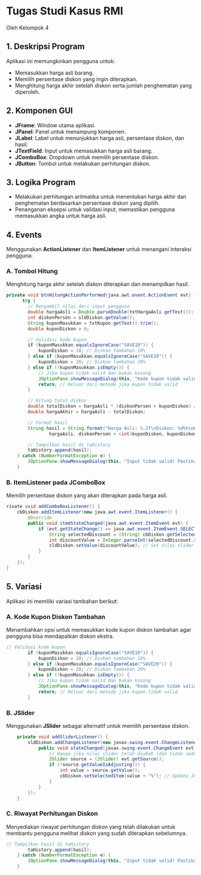 # Tugas Studi Kasus RMI
Oleh Kelompok 4

## 1. Deskripsi Program
Aplikasi ini memungkinkan pengguna untuk:
- Memasukkan harga asli barang.
- Memilih persentase diskon yang ingin diterapkan.
- Menghitung harga akhir setelah diskon serta jumlah penghematan yang diperoleh.

## 2. Komponen GUI
- **JFrame**: Window utama aplikasi.
- **JPanel**: Panel untuk menampung komponen.
- **JLabel**: Label untuk menunjukkan harga asli, persentase diskon, dan hasil.
- **JTextField**: Input untuk memasukkan harga asli barang.
- **JComboBox**: Dropdown untuk memilih persentase diskon.
- **JButton**: Tombol untuk melakukan perhitungan diskon.

## 3. Logika Program
- Melakukan perhitungan aritmatika untuk menentukan harga akhir dan penghematan berdasarkan persentase diskon yang dipilih.
- Penanganan eksepsi untuk validasi input, memastikan pengguna memasukkan angka untuk harga asli.

## 4. Events
Menggunakan **ActionListener** dan **ItemListener** untuk menangani interaksi pengguna:

### A. Tombol Hitung
Menghitung harga akhir setelah diskon diterapkan dan menampilkan hasil.
```java
private void btnHitungActionPerformed(java.awt.event.ActionEvent evt) {//GEN-FIRST:event_btnHitungActionPerformed
      try {
        // Mengambil nilai dari input pengguna
        double hargaAsli = Double.parseDouble(txtHargaAsli.getText());
        int diskonPersen = sldDiskon.getValue();
        String kuponMasukkan = txtKupon.getText().trim();
        double kuponDiskon = 0;

        // Validasi kode kupon
        if (kuponMasukkan.equalsIgnoreCase("SAVE10")) {
            kuponDiskon = 10; // Diskon tambahan 10%
        } else if (kuponMasukkan.equalsIgnoreCase("SAVE20")) {
            kuponDiskon = 20; // Diskon tambahan 20%
        } else if (!kuponMasukkan.isEmpty()) {
            // Jika kupon tidak valid dan bukan kosong
            JOptionPane.showMessageDialog(this, "Kode kupon tidak valid!");
            return; // Keluar dari metode jika kupon tidak valid
        }

        // Hitung total diskon
        double totalDiskon = hargaAsli * (diskonPersen + kuponDiskon) / 100;
        double hargaAkhir = hargaAsli - totalDiskon;

        // Format hasil
        String hasil = String.format("Harga Asli: %.2f\nDiskon: %d%%\nKupon: %.2f%%\nPenghematan: %.2f\nHarga Akhir: %.2f\n\n",
                hargaAsli, diskonPersen + (int)kuponDiskon, kuponDiskon, totalDiskon, hargaAkhir);

        // Tampilkan hasil di taHistory
        taHistory.append(hasil);
    } catch (NumberFormatException e) {
        JOptionPane.showMessageDialog(this, "Input tidak valid! Pastikan harga asli dan kupon berupa angka.");
    } 
```
### B. ItemListener pada JComboBox
Memilih persentase diskon yang akan diterapkan pada harga asli.
```java
rivate void addComboBoxListener() {
    cbDiskon.addItemListener(new java.awt.event.ItemListener() {
        @Override
        public void itemStateChanged(java.awt.event.ItemEvent evt) {
            if (evt.getStateChange() == java.awt.event.ItemEvent.SELECTED) {
                String selectedDiscount = (String) cbDiskon.getSelectedItem();
                int discountValue = Integer.parseInt(selectedDiscount.replace("%", "")); // Menghapus tanda persen dan mengonversi ke integer
                sldDiskon.setValue(discountValue); // Set nilai slider diskon sesuai pilihan di JComboBox
            }
        }
    });
}
```

## 5. Variasi
Aplikasi ini memiliki variasi tambahan berikut:

### A. Kode Kupon Diskon Tambahan
Menambahkan opsi untuk memasukkan kode kupon diskon tambahan agar pengguna bisa mendapatkan diskon ekstra.
```java
// Validasi kode kupon
        if (kuponMasukkan.equalsIgnoreCase("SAVE10")) {
            kuponDiskon = 10; // Diskon tambahan 10%
        } else if (kuponMasukkan.equalsIgnoreCase("SAVE20")) {
            kuponDiskon = 20; // Diskon tambahan 20%
        } else if (!kuponMasukkan.isEmpty()) {
            // Jika kupon tidak valid dan bukan kosong
            JOptionPane.showMessageDialog(this, "Kode kupon tidak valid!");
            return; // Keluar dari metode jika kupon tidak valid
        }
```
### B. JSlider
Menggunakan **JSlider** sebagai alternatif untuk memilih persentase diskon.
```java
    private void addSliderListener() {
        sldDiskon.addChangeListener(new javax.swing.event.ChangeListener() {
            public void stateChanged(javax.swing.event.ChangeEvent evt) {
                // Hanya jika nilai slider telah diubah (dan tidak sedang diatur)
                JSlider source = (JSlider) evt.getSource();
                if (!source.getValueIsAdjusting()) {
                    int value = source.getValue();
                    cbDiskon.setSelectedItem(value + "%"); // Update JComboBox sesuai dengan nilai slider
                }
            }
        });
    }
```

### C. Riwayat Perhitungan Diskon
Menyediakan riwayat perhitungan diskon yang telah dilakukan untuk membantu pengguna melihat diskon yang sudah diterapkan sebelumnya.
```java
// Tampilkan hasil di taHistory
        taHistory.append(hasil);
    } catch (NumberFormatException e) {
        JOptionPane.showMessageDialog(this, "Input tidak valid! Pastikan harga asli dan kupon berupa angka.");
    }
```

